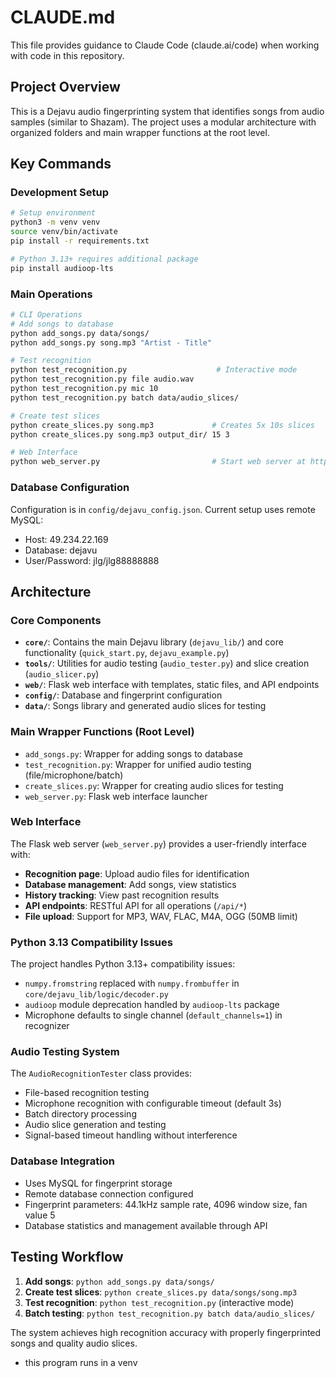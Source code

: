 # CLAUDE.md

This file provides guidance to Claude Code (claude.ai/code) when working with code in this repository.

## Project Overview

This is a Dejavu audio fingerprinting system that identifies songs from audio samples (similar to Shazam). The project uses a modular architecture with organized folders and main wrapper functions at the root level.

## Key Commands

### Development Setup
```bash
# Setup environment
python3 -m venv venv
source venv/bin/activate
pip install -r requirements.txt

# Python 3.13+ requires additional package
pip install audioop-lts
```

### Main Operations
```bash
# CLI Operations
# Add songs to database
python add_songs.py data/songs/
python add_songs.py song.mp3 "Artist - Title"

# Test recognition
python test_recognition.py                    # Interactive mode
python test_recognition.py file audio.wav
python test_recognition.py mic 10
python test_recognition.py batch data/audio_slices/

# Create test slices
python create_slices.py song.mp3             # Creates 5x 10s slices
python create_slices.py song.mp3 output_dir/ 15 3

# Web Interface
python web_server.py                         # Start web server at http://localhost:8000
```

### Database Configuration
Configuration is in `config/dejavu_config.json`. Current setup uses remote MySQL:
- Host: 49.234.22.169
- Database: dejavu
- User/Password: jlg/jlg88888888

## Architecture

### Core Components
- **`core/`**: Contains the main Dejavu library (`dejavu_lib/`) and core functionality (`quick_start.py`, `dejavu_example.py`)
- **`tools/`**: Utilities for audio testing (`audio_tester.py`) and slice creation (`audio_slicer.py`)
- **`web/`**: Flask web interface with templates, static files, and API endpoints
- **`config/`**: Database and fingerprint configuration
- **`data/`**: Songs library and generated audio slices for testing

### Main Wrapper Functions (Root Level)
- `add_songs.py`: Wrapper for adding songs to database
- `test_recognition.py`: Wrapper for unified audio testing (file/microphone/batch)
- `create_slices.py`: Wrapper for creating audio slices for testing
- `web_server.py`: Flask web interface launcher

### Web Interface
The Flask web server (`web_server.py`) provides a user-friendly interface with:
- **Recognition page**: Upload audio files for identification
- **Database management**: Add songs, view statistics
- **History tracking**: View past recognition results
- **API endpoints**: RESTful API for all operations (`/api/*`)
- **File upload**: Support for MP3, WAV, FLAC, M4A, OGG (50MB limit)

### Python 3.13 Compatibility Issues
The project handles Python 3.13+ compatibility issues:
- `numpy.fromstring` replaced with `numpy.frombuffer` in `core/dejavu_lib/logic/decoder.py`
- `audioop` module deprecation handled by `audioop-lts` package
- Microphone defaults to single channel (`default_channels=1`) in recognizer

### Audio Testing System
The `AudioRecognitionTester` class provides:
- File-based recognition testing
- Microphone recognition with configurable timeout (default 3s)
- Batch directory processing
- Audio slice generation and testing
- Signal-based timeout handling without interference

### Database Integration
- Uses MySQL for fingerprint storage
- Remote database connection configured
- Fingerprint parameters: 44.1kHz sample rate, 4096 window size, fan value 5
- Database statistics and management available through API

## Testing Workflow

1. **Add songs**: `python add_songs.py data/songs/`
2. **Create test slices**: `python create_slices.py data/songs/song.mp3`  
3. **Test recognition**: `python test_recognition.py` (interactive mode)
4. **Batch testing**: `python test_recognition.py batch data/audio_slices/`

The system achieves high recognition accuracy with properly fingerprinted songs and quality audio slices.
- this program runs in a venv